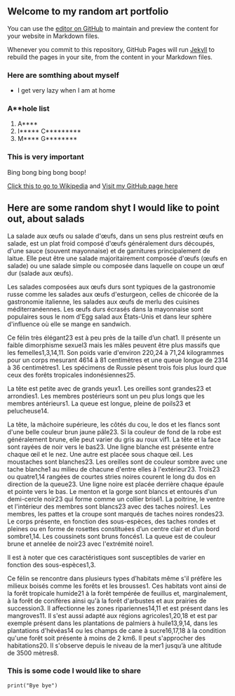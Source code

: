 ## Welcome to my random art portfolio

You can use the [editor on GitHub](https://github.com/kellwinr/kellwinrartportfolio/edit/gh-pages/index.md) to maintain and preview the content for your website in Markdown files.

Whenever you commit to this repository, GitHub Pages will run [Jekyll](https://jekyllrb.com/) to rebuild the pages in your site, from the content in your Markdown files.

### Here are somthing about myself
- I get very lazy when I am at home

### A**hole list
1. A****
2. I***** C*********
3. M**** G********

### This is very important
Bing bong bing bong boop!

[Click this to go to Wikipedia](https://www.wikipedia.org/) and [Visit my GitHub page here](https://github.com/kellwinr)

## **Here are some random shyt I would like to point out, about salads**
La salade aux œufs ou salade d'œufs, dans un sens plus restreint œufs en salade, est un plat froid composé d'œufs généralement durs découpés, d'une sauce (souvent mayonnaise) et de garnitures principalement de laitue. Elle peut être une salade majoritairement composée d'œufs (œufs en salade) ou une salade simple ou composée dans laquelle on coupe un œuf dur (salade aux œufs).

Les salades composées aux œufs durs sont typiques de la gastronomie russe comme les salades aux œufs d'esturgeon, celles de chicorée de la gastronomie italienne, les salades aux œufs de merlu des cuisines méditerranéennes. Les œufs durs écrasés dans la mayonnaise sont populaires sous le nom d'Egg salad aux États-Unis et dans leur sphère d'influence où elle se mange en sandwich.

Ce félin très élégant23 est à peu près de la taille d’un chat1. Il présente un faible dimorphisme sexuel3 mais les mâles peuvent être plus massifs que les femelles1,3,14,11. Son poids varie d'environ 220,24 à 71,24 kilogrammes pour un corps mesurant 4614 à 81 centimètres et une queue longue de 2314 à 36 centimètres1. Les spécimens de Russie pèsent trois fois plus lourd que ceux des forêts tropicales indonésiennes25.

La tête est petite avec de grands yeux1. Les oreilles sont grandes23 et arrondies1. Les membres postérieurs sont un peu plus longs que les membres antérieurs1. La queue est longue, pleine de poils23 et pelucheuse14.

La tête, la mâchoire supérieure, les côtés du cou, le dos et les flancs sont d'une belle couleur brun jaune pâle23. Si la couleur de fond de la robe est généralement brune, elle peut varier du gris au roux vif1. La tête et la face sont rayées de noir vers le bas23. Une ligne blanche est présente entre chaque œil et le nez. Une autre est placée sous chaque œil. Les moustaches sont blanches23. Les oreilles sont de couleur sombre avec une tache blanche1 au milieu de chacune d'entre elles à l'extérieur23. Trois23 ou quatre1,14 rangées de courtes stries noires courent le long du dos en direction de la queue23. Une ligne noire est placée derrière chaque épaule et pointe vers le bas. Le menton et la gorge sont blancs et entourés d'un demi-cercle noir23 qui forme comme un collier brisé1. La poitrine, le ventre et l'intérieur des membres sont blancs23 avec des taches noires1. Les membres, les pattes et la croupe sont marqués de taches noires rondes23. Le corps présente, en fonction des sous-espèces, des taches rondes et pleines ou en forme de rosettes constituées d’un centre clair et d’un bord sombre1,14. Les coussinets sont bruns foncés1. La queue est de couleur brune et annelée de noir23 avec l'extrémité noire1.

Il est à noter que ces caractéristiques sont susceptibles de varier en fonction des sous-espèces1,3.

Ce félin se rencontre dans plusieurs types d’habitats même s'il préfère les milieux boisés comme les forêts et les brousses1. Ces habitats vont ainsi de la forêt tropicale humide21 à la forêt tempérée de feuillus et, marginalement, à la forêt de conifères ainsi qu'à la forêt d'arbustes et aux prairies de succession3. Il affectionne les zones ripariennes14,11 et est présent dans les mangroves11. Il s'est aussi adapté aux régions agricoles1,20,18 et est par exemple présent dans les plantations de palmiers à huile13,9,14, dans les plantations d'hévéas14 ou les champs de cane à sucre16,17,18 à la condition qu'une forêt soit présente à moins de 2 km6. Il peut s'approcher des habitations20. Il s'observe depuis le niveau de la mer1 jusqu’à une altitude de 3500 mètres8.

### This is some code I would like to share
```
print("Bye bye")

```
